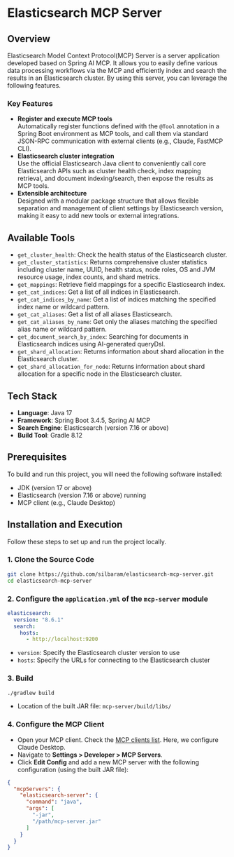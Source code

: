 # Elasticsearch MCP Server

## Overview

Elasticsearch Model Context Protocol(MCP) Server is a server application developed based on Spring AI MCP. It allows you to easily define various data processing workflows via the MCP and efficiently index and search the results in an Elasticsearch cluster. By using this server, you can leverage the following features.

### Key Features

- **Register and execute MCP tools**  
  Automatically register functions defined with the `@Tool` annotation in a Spring Boot environment as MCP tools, and call them via standard JSON-RPC communication with external clients (e.g., Claude, FastMCP CLI).
- **Elasticsearch cluster integration**  
  Use the official Elasticsearch Java client to conveniently call core Elasticsearch APIs such as cluster health check, index mapping retrieval, and document indexing/search, then expose the results as MCP tools.
- **Extensible architecture**  
  Designed with a modular package structure that allows flexible separation and management of client settings by Elasticsearch version, making it easy to add new tools or external integrations.

## Available Tools

- `get_cluster_health`: Check the health status of the Elasticsearch cluster.
- `get_cluster_statistics`: Returns comprehensive cluster statistics including cluster name, UUID, health status, node roles, OS and JVM resource usage, index counts, and shard metrics.
- `get_mappings`: Retrieve field mappings for a specific Elasticsearch index.
- `get_cat_indices`: Get a list of all indices in Elasticsearch.
- `get_cat_indices_by_name`: Get a list of indices matching the specified index name or wildcard pattern.
- `get_cat_aliases`: Get a list of all aliases Elasticsearch.
- `get_cat_aliases_by_name`: Get only the aliases matching the specified alias name or wildcard pattern.
- `get_document_search_by_index`: Searching for documents in Elasticsearch indices using AI-generated queryDsl.
- `get_shard_allocation`: Returns information about shard allocation in the Elasticsearch cluster.
- `get_shard_allocation_for_node`: Returns information about shard allocation for a specific node in the Elasticsearch cluster.

## Tech Stack

- **Language**: Java 17
- **Framework**: Spring Boot 3.4.5, Spring AI MCP
- **Search Engine**: Elasticsearch (version 7.16 or above)
- **Build Tool**: Gradle 8.12

## Prerequisites

To build and run this project, you will need the following software installed:

- JDK (version 17 or above)
- Elasticsearch (version 7.16 or above) running
- MCP client (e.g., Claude Desktop)

## Installation and Execution

Follow these steps to set up and run the project locally.

### 1. Clone the Source Code

```bash
git clone https://github.com/silbaram/elasticsearch-mcp-server.git
cd elasticsearch-mcp-server
```

### 2. Configure the `application.yml` of the `mcp-server` module

```yaml
elasticsearch:
  version: "8.6.1"
  search:
    hosts:
      - http://localhost:9200
```

- `version`: Specify the Elasticsearch cluster version to use
- `hosts`: Specify the URLs for connecting to the Elasticsearch cluster

### 3. Build

```bash
./gradlew build
```

- Location of the built JAR file: `mcp-server/build/libs/`

### 4. Configure the MCP Client

- Open your MCP client. Check the [MCP clients list](https://modelcontextprotocol.io/clients). Here, we configure Claude Desktop.
- Navigate to **Settings > Developer > MCP Servers**.
- Click **Edit Config** and add a new MCP server with the following configuration (using the built JAR file):

```json
{
  "mcpServers": {
    "elasticsearch-server": {
      "command": "java",
      "args": [
        "-jar",
        "/path/mcp-server.jar"
      ]
    }
  }
}
```
